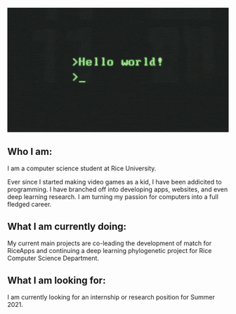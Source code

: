 ![Hello World Gif](f2px36fy.gif)
## Who I am:
I am a computer science student at Rice University.

Ever since I started making video games as a kid, I have been addicited to programming. I have branched off into developing apps, websites, and even deep learning research. I am turning my passion for computers into a full fledged career.
## What I am currently doing:
My current main projects are co-leading the development of match for RiceApps and continuing a deep learning phylogenetic project for Rice Computer Science Department.
## What I am looking for:
I am currently looking for an internship or research position for Summer 2021.


